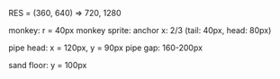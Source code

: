 RES = (360, 640) => 720, 1280  

monkey: r = 40px monkey sprite: anchor x: 2/3 (tail: 40px, head: 80px)  

pipe head: x = 120px, y = 90px pipe gap: 160-200px  

sand floor: y = 100px  
